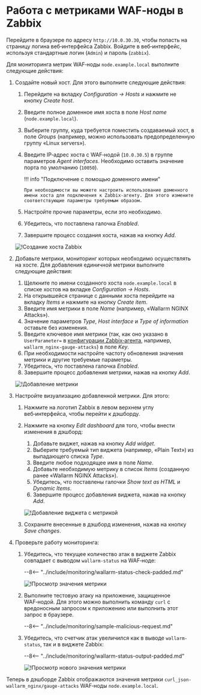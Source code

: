 [img-zabbix-hosts]:          ../../images/monitoring/zabbix-hosts.png
[img-zabbix-items]:          ../../images/monitoring/zabbix-items.png
[img-zabbix-widget]:         ../../images/monitoring/zabbix-widget.png
[img-global-view-0]:         ../../images/monitoring/global-view-0-value.png
[img-global-view-16]:        ../../images/monitoring/global-view-16-value.png

[doc-zabbix-parameters]:      collectd-zabbix.md#4-добавьте-в-файл-конфигурации-zabbix-агента-на-wafноде-пользовательские-параметры-для-получения-требуемых-вам-метрик

#   Работа с метриками WAF‑ноды в Zabbix

Перейдите в браузере по адресу `http://10.0.30.30`, чтобы попасть на страницу логина веб‑интерфейса Zabbix. Войдите в веб‑интерфейс, используя стандартные логин (`Admin`) и пароль (`zabbix`). 

Для мониторинга метрик WAF‑ноды `node.example.local` выполните следующие действия:
1.  Создайте новый хост. Для этого выполните следующие действия:
    1.  Перейдите на вкладку *Configuration → Hosts* и нажмите не кнопку *Create host*.
    2.  Введите полное доменное имя хоста в поле *Host name* (`node.example.local`).
    3.  Выберите группу, куда требуется поместить создаваемый хост, в поле *Groups* (например, можно использовать предопределенную группу «Linux servers»).
    4.  Введите IP‑адрес хоста с WAF‑нодой (`10.0.30.5`) в группе параметров *Agent interfaces*. Необходимо оставить значение порта по умолчанию (`10050`).
        
        !!! info "Подключение с помощью доменного имени"
            
            При необходимости вы можете настроить использование доменного имени хоста для подключения к Zabbix‑агенту. Для этого измените соответствующие параметры требуемым образом.
      
    5.  Настройте прочие параметры, если это необходимо.
    6.  Убедитесь, что поставлена галочка *Enabled*.
    7.  Завершите процесс создания хоста, нажав на кнопку *Add*.
    
    ![!Создание хоста Zabbix][img-zabbix-hosts]
    
2.  Добавьте метрики, мониторинг которых необходимо осуществлять на хосте. Для добавления единичной метрики выполните следующие действия:
    1.  Щелкните по имени созданного хоста `node.example.local` в списке хостов на вкладке *Configuration → Hosts*.
    2.  На открывшейся странице с данными хоста перейдите на вкладку *Items* и нажмите на кнопку *Create item*. 
    3.  Введите имя метрики в поле *Name* (например, «Wallarm NGINX Attacks»).
    4.  Значение параметров *Type*, *Host interface* и *Type of information* оставьте без изменения.
    5.  Введите ключевое имя метрики (так, как оно указано в `UserParameter=` в [конфигурации Zabbix‑агента][doc-zabbix-parameters], например, `wallarm_nginx-gauge-attacks`) в поле *Key*.
    6.  При необходимости настройте частоту обновления значения метрики и другие требуемые параметры.
    7.  Убедитесь, что поставлена галочка *Enabled*.
    8.  Завершите процесс добавления метрики, нажав на кнопку *Add*.
    
    ![!Добавление метрики][img-zabbix-items]
    
3.  Настройте визуализацию добавленной метрики. Для этого:
    1.  Нажмите на логотип Zabbix в левом верхнем углу веб‑интерфейса, чтобы перейти к дэшборду. 
    2.  Нажмите на кнопку *Edit dashboard* для того, чтобы внести изменения в дэшборд:
        1.  Добавьте виджет, нажав на кнопку *Add widget*.
        2.  Выберите требуемый тип виджета (например, «Plain Text») из выпадающего списка *Type*.
        3.  Введите любое подходящее имя в поле *Name*.
        4.  Добавьте необходимую метрику в список *Items* (созданную ранее «Wallarm NGINX Attacks»).
        5.  Убедитесь, что поставлены галочки *Show text as HTML* и *Dynamic Items*.
        6.  Завершите процесс добавления виджета, нажав на кнопку *Add*.
        
        ![!Добавление виджета с метрикой][img-zabbix-widget]
    
    3.  Сохраните внесенные в дэшборд изменения, нажав на кнопку *Save changes*.
    
4.  Проверьте работу мониторинга: 
    1.  Убедитесь, что текущее количество атак в виджете Zabbix совпадает с выводом `wallarm-status` на WAF‑ноде:

        --8<-- "../include/monitoring/wallarm-status-check-padded.md"
                
        ![!Просмотр значения метрики][img-global-view-0]
        
    2.  Выполните тестовую атаку на приложение, защищенное WAF‑нодой. Для этого можно выполнить команду `curl` с вредоносным запросом к приложению или выполнить этот запрос в браузере.
        
        --8<-- "../include/monitoring/sample-malicious-request.md"
        
    3.  Убедитесь, что счетчик атак увеличился как в выводе `wallarm-status`, так и в виджете Zabbix:
        
        --8<-- "../include/monitoring/wallarm-status-output-padded.md"
   
        ![!Просмотр нового значения метрики][img-global-view-16]  
    
Теперь в дэшборде Zabbix отображаются значения метрики `curl_json-wallarm_nginx/gauge-attacks` WAF‑ноды `node.example.local`. 
